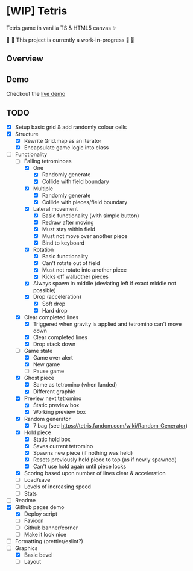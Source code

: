 # [WIP] Tetris

Tetris game in vanilla TS & HTML5 canvas ✨

🚨 🚧 This project is currently a work-in-progress 🚧 🚨

## Overview

## Demo
Checkout the [live demo](https://bm9k.github.io/tetris)

## TODO
- [x] Setup basic grid & add randomly colour cells
- [x] Structure
  - [x] Rewrite Grid.map as an iterator
  - [x] Encapsulate game logic into class
- [ ] Functionality
  - [ ] Falling tetrominoes
    - [x] One
      - [x] Randomly generate
      - [x] Collide with field boundary
    - [x] Multiple
      - [x] Randomly generate
      - [x] Collide with pieces/field boundary
    - [x] Lateral movement
      - [x] Basic functionality (with simple button)
      - [x] Redraw after moving
      - [x] Must stay within field
      - [x] Must not move over another piece
      - [x] Bind to keyboard
    - [x] Rotation
      - [x] Basic functionality
      - [x] Can't rotate out of field
      - [x] Must not rotate into another piece
      - [x] Kicks off wall/other pieces
    - [x] Always spawn in middle (deviating left if exact middle not possible)
    - [x] Drop (acceleration)
      - [x] Soft drop
      - [x] Hard drop
  - [x] Clear completed lines
    - [x] Triggered when gravity is applied and tetromino can't move down
    - [x] Clear completed lines
    - [x] Drop stack down
  - [ ] Game state
    - [x] Game over alert
    - [x] New game
    - [ ] Pause game
  - [x] Ghost piece
    - [x] Same as tetromino (when landed)
    - [x] Different graphic
  - [x] Preview next tetromino
    - [x] Static preview box
    - [x] Working preview box
  - [x] Random generator
    - [x] 7 bag (see https://tetris.fandom.com/wiki/Random_Generator)
  - [x] Hold piece
      - [x] Static hold box
      - [x] Saves current tetromino
      - [x] Spawns new piece (if nothing was held)
      - [x] Resets previously held piece to top (as if newly spawned)
      - [x] Can't use hold again until piece locks
  - [x] Scoring based upon number of lines clear & acceleration
  - [ ] Load/save
  - [ ] Levels of increasing speed
  - [ ] Stats
- [ ] Readme
- [x] Github pages demo
  - [x] Deploy script
  - [ ] Favicon
  - [ ] Github banner/corner
  - [ ] Make it look nice
- [ ] Formatting (prettier/eslint?)
- [ ] Graphics
  - [x] Basic bevel
  - [ ] Layout